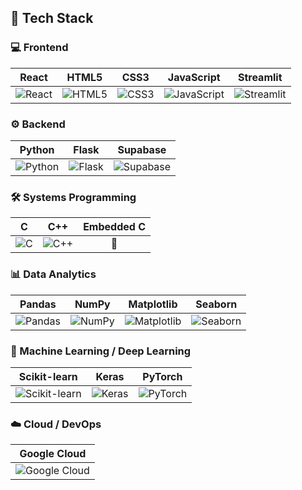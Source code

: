 ## 🚀 Tech Stack

### 💻 Frontend
| React | HTML5 | CSS3 | JavaScript | Streamlit |
|:-----:|:-----:|:----:|:----------:|:---------:|
| ![React](https://img.shields.io/badge/React-20232A?style=for-the-badge&logo=react&logoColor=61DAFB) | ![HTML5](https://img.shields.io/badge/HTML5-E34F26?style=for-the-badge&logo=html5&logoColor=white) | ![CSS3](https://img.shields.io/badge/CSS3-1572B6?style=for-the-badge&logo=css3&logoColor=white) | ![JavaScript](https://img.shields.io/badge/JavaScript-F7DF1E?style=for-the-badge&logo=javascript&logoColor=black) | ![Streamlit](https://img.shields.io/badge/Streamlit-FF4B4B?style=for-the-badge&logo=streamlit&logoColor=white) |

### ⚙️ Backend
| Python | Flask | Supabase |
|:------:|:-----:|:--------:|
| ![Python](https://img.shields.io/badge/Python-3776AB?style=for-the-badge&logo=python&logoColor=white) | ![Flask](https://img.shields.io/badge/Flask-000000?style=for-the-badge&logo=flask&logoColor=white) | ![Supabase](https://img.shields.io/badge/Supabase-3ECF8E?style=for-the-badge&logo=supabase&logoColor=white) |

### 🛠 Systems Programming
| C | C++ | Embedded C |
|:-:|:--:|:-----------:|
| ![C](https://img.shields.io/badge/C-00599C?style=for-the-badge&logo=c&logoColor=white) | ![C++](https://img.shields.io/badge/C++-00599C?style=for-the-badge&logo=cplusplus&logoColor=white) | 🔧 |

### 📊 Data Analytics
| Pandas | NumPy | Matplotlib | Seaborn |
|:------:|:-----:|:----------:|:-------:|
| ![Pandas](https://img.shields.io/badge/Pandas-150458?style=for-the-badge&logo=pandas&logoColor=white) | ![NumPy](https://img.shields.io/badge/NumPy-013243?style=for-the-badge&logo=numpy&logoColor=white) | ![Matplotlib](https://img.shields.io/badge/Matplotlib-11557C?style=for-the-badge&logo=matplotlib&logoColor=white) | ![Seaborn](https://img.shields.io/badge/Seaborn-3776AB?style=for-the-badge&logo=python&logoColor=white) |

### 🤖 Machine Learning / Deep Learning
| Scikit-learn | Keras | PyTorch |
|:------------:|:-----:|:-------:|
| ![Scikit-learn](https://img.shields.io/badge/Scikit--learn-F7931E?style=for-the-badge&logo=scikitlearn&logoColor=white) | ![Keras](https://img.shields.io/badge/Keras-D00000?style=for-the-badge&logo=keras&logoColor=white) | ![PyTorch](https://img.shields.io/badge/PyTorch-EE4C2C?style=for-the-badge&logo=pytorch&logoColor=white) |

### ☁️ Cloud / DevOps
| Google Cloud |
|:------------:|
| ![Google Cloud](https://img.shields.io/badge/Google_Cloud-4285F4?style=for-the-badge&logo=google-cloud&logoColor=white) |


